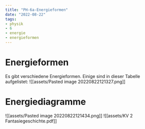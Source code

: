 ```yaml
---
title: "PH-6a-Energieformen"
date: "2022-08-22"
tags: 
- physik
- 6
- energie
- energieformen
---
```

# Energieformen
Es gibt verschiedene Energieformen. Einige sind in dieser Tabelle aufgelistet:
![[assets/Pasted image 20220822121327.png]]

# Energiediagramme
![[assets/Pasted image 20220822121434.png]]
![[assets/KV 2 Fantasiegeschichte.pdf]]